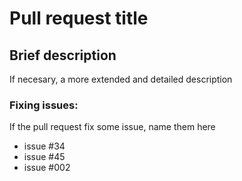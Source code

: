 # Pull request title
## Brief description
If necesary, a more extended and detailed description

### Fixing issues:
If the pull request fix some issue, name them here
* issue #34
* issue #45
* issue #002
